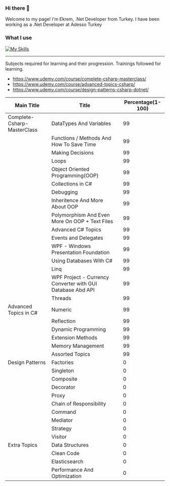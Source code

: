 ### Hi there 👋

Welcome to my page!
I'm Ekrem, .Net Developer from Turkey. I have been working as a .Net Developer at Adesso Turkey

### What I use
[![My Skills](https://skillicons.dev/icons?i=cs,python,dotnet,js,jquery,html,css,django,mongodb,mysql,postgres,nestjs,nodejs,vue,rabbitmq,redis)](https://skillicons.dev)

<hr>

Subjects required for learning and their progression.
Trainings followed for learning.
* https://www.udemy.com/course/complete-csharp-masterclass/
* https://www.udemy.com/course/advanced-topics-csharp/
* https://www.udemy.com/course/design-patterns-csharp-dotnet/

| Main Title  | Title | Percentage(1-100) |
| ------------- | ------------- | ------------- |
| Complete-Csharp-MasterClass  | DataTypes And Variables  | 99  |
|   | Functions / Methods And How To Save Time | 99  |
|   | Making Decisions  | 99  |
|   | Loops | 99 |
|   | Object Oriented Programming(OOP) | 99 |
|   | Collections in C# | 99 |
|   | Debugging | 99 |
|   | Inheritence And More About OOP | 99 |
|   | Polymorphism And Even More On OOP + Text Files | 99 |
|   | Advanced C# Topics | 99 |
|   | Events and Delegates | 99 |
|   | WPF - Windows Presentation Foundation | 99 |
|   | Using Databases With C# | 99 |
|   | Linq | 99 |
|   | WPF Project - Currency Converter with GUI Database Abd API | 99 |
|   | Threads | 99 |
| Advanced Topics in C# | Numeric | 99 |
|   | Reflection | 99 |
|   | Dynamic Programming | 99 |
|   | Extension Methods | 99 |
|   | Memory Management | 99 |
|   | Assorted Topics | 99 |
| Design Patterns | Factories | 0 |
|   | Singleton | 0 |
|   | Composite | 0 |
|   | Decorator | 0 |
|   | Proxy | 0 |
|   | Chain of Responsibility | 0 |
|   | Command | 0 |
|   | Mediator | 0 |
|   | Strategy | 0 |
|   | Visitor | 0 |
| Extra Topics | Data Structures | 0 |
|   | Clean Code | 0 |
|   | Elasticsearch | 0 |
|   | Performance And Optimization | 0 |
